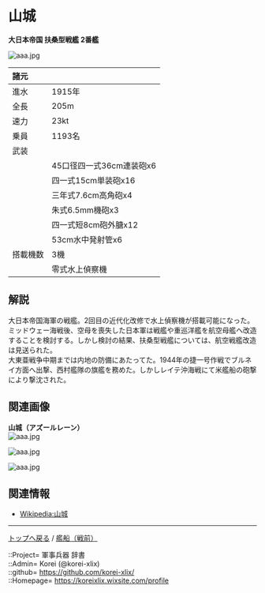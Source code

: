 # 山城
**大日本帝国 扶桑型戦艦 2番艦**

![aaa.jpg](https://bn02pap001files.storage.live.com/y4mZHaoihEvA2F0ZmwBGWLFOIUc4pjvp-HA2rbqMfZsnrvtVwCNm9s6Hj5mFL2RJALrOIxiBLDzR1cF6RuYXi-XDyTOlRrr13xOV93wLUkth9PXWruk5at9IqqFdLVXWdNCd3_gCyby_ZBnPs3oZRJSLz3UrER-0u6dL-A-W0u9RPZSf0KitCUWFEYWrnEvuwhJ?width=640&height=404&cropmode=none)  
  
|諸元  |  |
|:--|:--|
|進水  |1915年  |
|全長  |205m  |
|速力  |23kt  |
|乗員  |1193名  |
|武装  |  |
||45口径四一式36cm連装砲x6  |
||四一式15cm単装砲x16  |
||三年式7.6cm高角砲x4  |
||朱式6.5mm機砲x3  |
||四一式短8cm砲外膅x12  |
||53cm水中発射管x6  |
|搭載機数  |3機  |
||零式水上偵察機  |


## 解説
大日本帝国海軍の戦艦。2回目の近代化改修で水上偵察機が搭載可能になった。
ミッドウェー海戦後、空母を喪失した日本軍は戦艦や重巡洋艦を航空母艦へ改造することを検討する。しかし検討の結果、扶桑型戦艦については、航空戦艦改造は見送られた。  
大東亜戦争中期までは内地の防備にあたってた。1944年の捷一号作戦でブルネイ方面へ出撃、西村艦隊の旗艦を務めた。しかしレイテ沖海戦にて米艦船の砲撃により撃沈された。  



## 関連画像
**山城（アズールレーン）**  
![aaa.jpg](https://bn02pap001files.storage.live.com/y4myQOqMolPZJ5xLopMY1dE6rUbP8x5hcSOISpwPrVXpqjzt6gTIaQvk1KEEccMg8i2DOSI0ghktVeD9Kl8PSInd4fyZejx5eUyccPVQIfrlkWt5hK_uQeLM_N5hzBwycIUusT-L1nZ6rMXaXaGKZKmHybv2Ds1IzU_mO8qDhY3DAPIhHLBmAR5-RC-DHmcDBjY?width=640&height=360&cropmode=none)  
  
![aaa.jpg](https://bn02pap001files.storage.live.com/y4mBJ_2mDEgFkTTeqxQA0O1T9JOvrlmZXMXld8bHCVViVSW-7S6i4QLztbQi_Tyvq82yjGFWsgLuRmNqmAcEZo1bjsFQqwacz_SbxdALLGC3mQERoKXV57za2XgNivpGdqAcWburiTYk-iP3JaUezUoOGDkTik1zGj1cqk67Ci4P7ACbB4pX6DFza9WjlLeUcOZ?width=640&height=360&cropmode=none)  
  
![aaa.jpg](https://bn02pap001files.storage.live.com/y4muEgg-ROGymHEENlqyv0QLCGTgiUH0kyBhWbZH_SXopZb7uGYUWmSEBIVf-ROTqW4rWvQZrv_ShZsEygtxxQFehxDVBl377OXHNr7Z92Od_vlom9hNGikKcnza9OpcdHeGDqKVySNAyQGiHvlszpE6dnWf-fVGYKH-_AT5tZ06QWV4-0dmEtEtp7iBUQoz6Q0?width=640&height=360&cropmode=none)  
  


## 関連情報
* [Wikipedia:山城](https://ja.wikipedia.org/wiki/%E6%89%B6%E6%A1%91_(%E6%88%A6%E8%89%A6))


***
[トップへ戻る](/README.md) / [艦船（戦前）](/ship_old/README.md)  
  
::Project= 軍事兵器 辞書  
::Admin= Korei (@korei-xlix)  
::github= https://github.com/korei-xlix/  
::Homepage= https://koreixlix.wixsite.com/profile  
